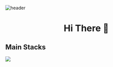 ![header](https://capsule-render.vercel.app/api?type=waving&color=auto&height=300&section=header&text=ChiJun%20In&fontSize=90&animation=fadeIn&fontAlignY=38&desc=Embedded%20Software%20Developer&descAlignY=51&descAlign=72)

# <p align='center'> Hi There 👋</p>

## Main Stacks

<img src="https://img.shields.io/badge/C/C99-A8B9CC?style=flat-square&logo=C&logoColor=black">
